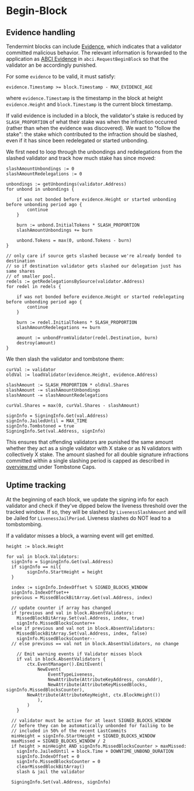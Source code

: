 # Begin-Block

## Evidence handling

Tendermint blocks can include
[Evidence](https://github.com/tendermint/tendermint/blob/develop/docs/spec/blockchain/blockchain.md#evidence), which indicates that a validator
committed malicious behavior. The relevant information is forwarded to the
application as [ABCI
Evidence](https://github.com/tendermint/tendermint/blob/develop/abci/types/types.proto#L259) in `abci.RequestBeginBlock`
so that the validator an be accordingly punished.

For some `evidence` to be valid, it must satisfy:

`evidence.Timestamp >= block.Timestamp - MAX_EVIDENCE_AGE`

where `evidence.Timestamp` is the timestamp in the block at height
`evidence.Height` and `block.Timestamp` is the current block timestamp.

If valid evidence is included in a block, the validator's stake is reduced by `SLASH_PROPORTION` of 
what their stake was when the infraction occurred (rather than when the evidence was discovered).
We want to "follow the stake": the stake which contributed to the infraction should be
slashed, even if it has since been redelegated or started unbonding. 

We first need to loop through the unbondings and redelegations from the slashed validator
and track how much stake has since moved:

```
slashAmountUnbondings := 0
slashAmountRedelegations := 0

unbondings := getUnbondings(validator.Address)
for unbond in unbondings {

    if was not bonded before evidence.Height or started unbonding before unbonding period ago {
        continue
    }

    burn := unbond.InitialTokens * SLASH_PROPORTION
    slashAmountUnbondings += burn

    unbond.Tokens = max(0, unbond.Tokens - burn)
}

// only care if source gets slashed because we're already bonded to destination
// so if destination validator gets slashed our delegation just has same shares
// of smaller pool.
redels := getRedelegationsBySource(validator.Address)
for redel in redels {

    if was not bonded before evidence.Height or started redelegating before unbonding period ago {
        continue
    }

    burn := redel.InitialTokens * SLASH_PROPORTION
    slashAmountRedelegations += burn

    amount := unbondFromValidator(redel.Destination, burn)
    destroy(amount)
}
```

We then slash the validator and tombstone them:

```
curVal := validator
oldVal := loadValidator(evidence.Height, evidence.Address)

slashAmount := SLASH_PROPORTION * oldVal.Shares
slashAmount -= slashAmountUnbondings
slashAmount -= slashAmountRedelegations

curVal.Shares = max(0, curVal.Shares - slashAmount)

signInfo = SigningInfo.Get(val.Address)
signInfo.JailedUntil = MAX_TIME
signInfo.Tombstoned = true
SigningInfo.Set(val.Address, signInfo)
```

This ensures that offending validators are punished the same amount whether they
act as a single validator with X stake or as N validators with collectively X
stake.  The amount slashed for all double signature infractions committed within a
single slashing period is capped as described in [overview.md](overview.md) under Tombstone Caps.

## Uptime tracking

At the beginning of each block, we update the signing info for each validator and check if they've dipped below the liveness threshold over the tracked window.  If so, they will be slashed by `LivenessSlashAmount` and will be Jailed for `LivenessJailPeriod`. Liveness slashes do NOT lead to a tombstombing.

If a validator misses a block, a warning event will get emitted.

```
height := block.Height

for val in block.Validators:
  signInfo = SigningInfo.Get(val.Address)
  if signInfo == nil{
        signInfo.StartHeight = height
  }

  index := signInfo.IndexOffset % SIGNED_BLOCKS_WINDOW
  signInfo.IndexOffset++
  previous = MissedBlockBitArray.Get(val.Address, index)

  // update counter if array has changed
  if !previous and val in block.AbsentValidators:
    MissedBlockBitArray.Set(val.Address, index, true)
    signInfo.MissedBlocksCounter++
  else if previous and val not in block.AbsentValidators:
    MissedBlockBitArray.Set(val.Address, index, false)
    signInfo.MissedBlocksCounter--
  // else previous == val not in block.AbsentValidators, no change

	// Emit warning events if Validator misses block
	if val in block.AbsentValidators {
		ctx.EventManager().EmitEvent(
			NewEvent(
				EventTypeLiveness,
				NewAttribute(AttributeKeyAddress, consAddr),
				NewAttribute(AttributeKeyMissedBlocks, signInfo.MissedBlocksCounter),
        NewAttribute(AttributeKeyHeight, ctx.BlockHeight())
			),
		)
	}

  // validator must be active for at least SIGNED_BLOCKS_WINDOW
  // before they can be automatically unbonded for failing to be
  // included in 50% of the recent LastCommits
  minHeight = signInfo.StartHeight + SIGNED_BLOCKS_WINDOW
  maxMissed = SIGNED_BLOCKS_WINDOW / 2
  if height > minHeight AND signInfo.MissedBlocksCounter > maxMissed:
    signInfo.JailedUntil = block.Time + DOWNTIME_UNBOND_DURATION
    signInfo.IndexOffset = 0
    signInfo.MissedBlocksCounter = 0
    clearMissedBlockBitArray()
    slash & jail the validator

  SigningInfo.Set(val.Address, signInfo)
```
